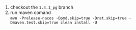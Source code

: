 
1. checkout the `1.4.1_pg` branch
2. run maven comand  
``
mvn -Prelease-nacos -Dpmd.skip=true -Drat.skip=true -Dmaven.test.skip=true clean install -U
``


